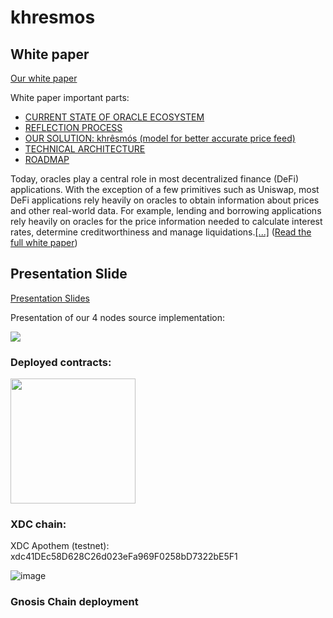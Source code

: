 # khresmos

## White paper
[Our white paper](https://docs.google.com/document/d/1ljE3S2URJn41cyEF3VP5nSYDP3JQYRhj2Me8BNWjfQs/edit?usp=sharing)

White paper important parts:
- [CURRENT STATE OF ORACLE ECOSYSTEM](https://docs.google.com/document/d/1ljE3S2URJn41cyEF3VP5nSYDP3JQYRhj2Me8BNWjfQs/edit?usp=sharing)
- [REFLECTION PROCESS](https://docs.google.com/document/d/1ljE3S2URJn41cyEF3VP5nSYDP3JQYRhj2Me8BNWjfQs/edit?usp=sharing)
- [OUR SOLUTION: khrêsmós (model for better accurate price feed)](https://docs.google.com/document/d/1ljE3S2URJn41cyEF3VP5nSYDP3JQYRhj2Me8BNWjfQs/edit?usp=sharing)
- [TECHNICAL ARCHITECTURE](https://docs.google.com/document/d/1ljE3S2URJn41cyEF3VP5nSYDP3JQYRhj2Me8BNWjfQs/edit?usp=sharing)
- [ROADMAP](https://docs.google.com/document/d/1ljE3S2URJn41cyEF3VP5nSYDP3JQYRhj2Me8BNWjfQs/edit?usp=sharing)

Today, oracles play a central role in most decentralized finance (DeFi) applications. With the exception of a few primitives such as Uniswap, most DeFi applications rely heavily on oracles to obtain information about prices and other real-world data. For example, lending and borrowing applications rely heavily on oracles for the price information needed to calculate interest rates, determine creditworthiness and manage liquidations.[[...]](https://docs.google.com/document/d/1ljE3S2URJn41cyEF3VP5nSYDP3JQYRhj2Me8BNWjfQs/edit?usp=sharing)
 ([Read the full white paper](https://docs.google.com/document/d/1ljE3S2URJn41cyEF3VP5nSYDP3JQYRhj2Me8BNWjfQs/edit?usp=sharing))

## Presentation Slide

[Presentation Slides](https://www.canva.com/design/DAFoFm2l92E/NxK79MLRYD9JBGVR6GsKOw/edit?utm_content=DAFoFm2l92E&utm_campaign=designshare&utm_medium=link2&utm_source=sharebutton)

Presentation of our 4 nodes source implementation:

[![](https://markdown-videos.vercel.app/youtube/lM2dKdcsHlI)](https://youtu.be/lM2dKdcsHlI)

### Deployed contracts:

<img src="https://pbs.twimg.com/media/FL56YDlXEAYGlM5.png:large" height="200" />

### XDC chain:

XDC Apothem (testnet): xdc41DEc58D628C26d023eFa969F0258bD7322bE5F1


![image](https://github.com/NandyBa/khresmos/assets/11545946/4428204e-babe-490e-8a1e-3657623fc81e)
### Gnosis Chain deployment




